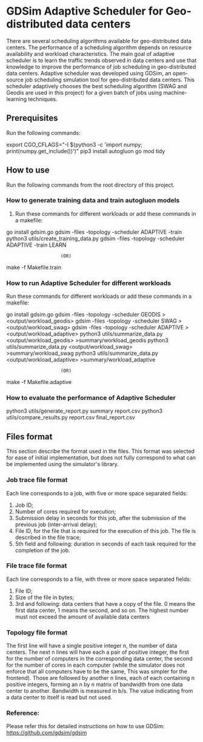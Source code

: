 # GDSim Adaptive Scheduler for Geo-distributed data centers

There are several scheduling algorithms available for geo-distributed data centers. The performance of a scheduling algorithm depends on resource availability and workload characteristics.
The main goal of adaptive scheduler is to learn the traffic trends observed in data centers and use that knowledge to improve the performance of job scheduling in geo-distributed data centers. 
Adaptive scheduler was developed using GDSim, an open-source job scheduling simulation tool for geo-distributed data centers. This scheduler adaptively chooses the best scheduling algorithm (SWAG and Geodis are used in this project) for a given batch of jobs using machine-learning techniques.

## Prerequisites

Run the following commands:

export CGO_CFLAGS="-I $(python3 -c 'import numpy; print(numpy.get_include())')"
pip3 install autogluon
go mod tidy

## How to use

Run the following commands from the root directory of this project.

### How to generate training data and train autogluon models

1. Run these commands for different workloads or add these commands in a makefile:

go install gdsim.go
gdsim -files <file path> -topology <topology path> -scheduler ADAPTIVE -train <output training data csv file> <job path>
python3 utils/create_training_data.py <folder containing csv files> <output csv file>
gdsim -files <file path> -topology <topology path> -scheduler ADAPTIVE -train LEARN <job path>

                        (OR) 
make -f  Makefile.train

### How to run Adaptive Scheduler for different workloads

Run these commands for different workloads or add these commands in a makefile:

go install gdsim.go
gdsim -files <file path> -topology <topology path> -scheduler GEODIS <job path> > <output/workload_geodis>
gdsim -files <file path> -topology <topology path> -scheduler SWAG <job path> > <output/workload_swag>
gdsim -files <file path> -topology <topology path> -scheduler ADAPTIVE <job path> > <output/workload_adaptive>
python3 utils/summarize_data.py <output/workload_geodis> >summary/workload_geodis
python3 utils/summarize_data.py <output/workload_swag> >summary/workload_swag
python3 utils/summarize_data.py <output/workload_adaptive> >summary/workload_adaptive

                        (OR) 
make -f  Makefile.adaptive

### How to evaluate the performance of Adaptive Scheduler

python3 utils/generate_report.py summary report.csv
python3 utils/compare_results.py report.csv final_report.csv


## Files format 

This section describe the format used in the files.
This format was selected for ease of initial implementation, but does not fully correspond to what can be implemented using the simulator's library.

### Job trace file format

Each line corresponds to a job, with five or more space separated fields:

 1. Job ID;
 2. Number of cores required for execution;
 3. Submission delay in seconds for this job, after the submission of the previous job (inter-arrival delay);
 4. File ID, for the file that is required for the execution of this job. The file is described in the file trace;
 5. 5th field and following: duration in seconds of each task required for the completion of the job.

### File trace file format

Each line corresponds to a file, with three or more space separated fields:

 1. File ID;
 2. Size of the file in bytes;
 3. 3rd and following: data centers that have a copy of the file. 0 means the first data center, 1 means the second, and so on. The highest number must not exceed the amount of available data centers

### Topology file format

The first line will have a single positive integer n, the number of data centers.
The next n lines will have each a pair of positive integer, the first for the number of computers in the corresponding data center, the second for the number of cores in each computer (while the simulator does not enforce that all computers have to be the same, This was simpler for the frontend).
Those are followed by another n lines, each of each containing n positive integers, forming an n by n matrix of bandwidth from one data center to another.
Bandwidth is measured in b/s.
The value indicating from a data center to itself is read but not used.

### Reference:

Please refer this for detailed instructions on how to use GDSim:
https://github.com/gdsim/gdsim 
